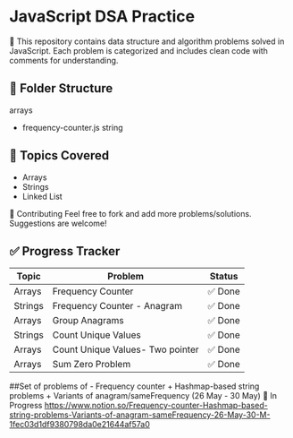 # JavaScript DSA Practice

🚀 This repository contains data structure and algorithm problems solved in JavaScript. Each problem is categorized and includes clean code with comments for understanding.

## 📁 Folder Structure
arrays
- frequency-counter.js
string

## 🧠 Topics Covered
- Arrays
- Strings
- Linked List

🤝 Contributing
Feel free to fork and add more problems/solutions. Suggestions are welcome!


## ✅ Progress Tracker

| Topic         | Problem                                 | Status         |
|---------------|-----------------------------------------|--------------- |
| Arrays        | Frequency Counter                       | ✅ Done        |
| Strings       | Frequency Counter - Anagram             | ✅ Done        |
| Arrays        | Group Anagrams                          | ✅ Done        |
| Strings       | Count Unique Values                     | ✅ Done        |
| Arrays        | Count Unique Values- Two pointer        | ✅ Done        |
| Arrays        | Sum Zero Problem                        | ✅ Done        |

##Set of problems of - Frequency counter + Hashmap-based string problems + Variants of anagram/sameFrequency (26 May - 30 May) 🔄 In Progress 
https://www.notion.so/Frequency-counter-Hashmap-based-string-problems-Variants-of-anagram-sameFrequency-26-May-30-M-1fec03d1df9380798da0e21644af57a0
